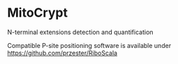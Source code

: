# MitoCrypt
N-terminal extensions detection and quantification

Compatible P-site positioning software is available under https://github.com/przester/RiboScala
